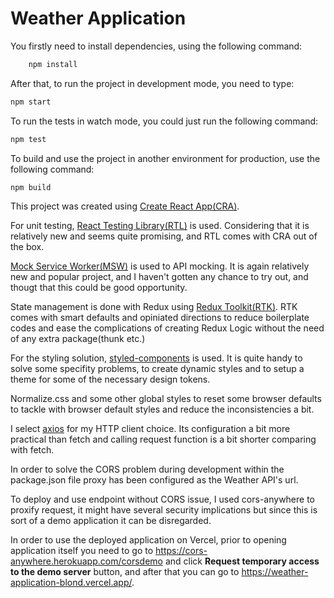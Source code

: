 # Weather Application

You firstly need to install dependencies, using the following command:

```sh
    npm install
```

After that, to run the project in development mode, you need to type:

```sh
npm start
```

To run the tests in watch mode, you could just run the following command:

```sh
npm test
```

To build and use the project in another environment for production, use the following command:

```sh
npm build
```

This project was created using [Create React App(CRA)](https://github.com/facebook/create-react-app).

For unit testing, [React Testing Library(RTL)](https://github.com/testing-library/react-testing-library) is used. Considering that it is relatively new and seems quite promising, and RTL comes with CRA out of the box.

[Mock Service Worker(MSW)](https://mswjs.io/) is used to API mocking. It is again relatively new and popular project, and I haven't gotten any chance to try out, and thougt that this could be good opportunity.

State management is done with Redux using [Redux Toolkit(RTK)](https://redux-toolkit.js.org/). RTK comes with smart defaults and opiniated directions to reduce boilerplate codes and ease the complications of creating Redux Logic without the need of any extra package(thunk etc.)

For the styling solution, [styled-components](https://styled-components.com/) is used. It is quite handy to solve some specifity problems, to create dynamic styles and to setup a theme for some of the necessary design tokens.

Normalize.css and some other global styles to reset some browser defaults to tackle with browser default styles and reduce the inconsistencies a bit.

I select [axios](https://github.com/axios/axios) for my HTTP client choice. Its configuration a bit more practical than fetch and calling request function is a bit shorter comparing with fetch.

In order to solve the CORS problem during development within the package.json file proxy has been configured as the Weather API's url.

To deploy and use endpoint without CORS issue, I used cors-anywhere to proxify request, it might have several security implications but since this is sort of a demo application it can be disregarded.

In order to use the deployed application on Vercel, prior to opening application itself you need to go to https://cors-anywhere.herokuapp.com/corsdemo and click **Request temporary access to the demo server** button, and after that you can go to https://weather-application-blond.vercel.app/.
